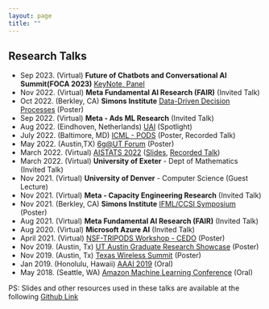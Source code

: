 ```yaml
---
layout: page
title: "" 
---
```

## Research Talks 
- Sep 2023. (Virtual) **Future of Chatbots and Conversational AI Summit(FOCA 2023)** [KeyNote, Panel](https://groupfuturistaevent.com/FOCA2023/)
- Nov 2022. (Virtual) **Meta Fundamental AI Research (FAIR)** (Invited Talk)
- Oct 2022. (Berkley, CA) **Simons Institute** [Data-Driven Decision Processes](https://simons.berkeley.edu/workshops/schedule/22652) (Poster)
- Sep 2022. (Virtual) **Meta - Ads ML Research** (Invited Talk)
- Aug 2022. (Eindhoven, Netherlands) [UAI](https://www.auai.org/uai2022/) (Spotlight)
- July 2022. (Baltimore, MD) [ICML - PODS](https://icml.cc/) (Poster, Recorded Talk)
- May 2022. (Austin,TX) [6g@UT Forum](https://www.6gutforum.org/) (Poster)
- March 2022. (Virtual) [AISTATS 2022](https://virtual.aistats.org/) ([Slides](https://virtual.aistats.org/media/aistats-2022/Slides/3629.pdf), [Recorded Talk](https://virtual.aistats.org/virtual/2022/poster/3629))
- March 2022. (Virtual) **University of Exeter** - Dept of Mathematics (Invited Talk)
- Nov 2021. (Virtual) **University of Denver** - Computer Science (Guest Lecture)
- Nov 2021. (Virtual) **Meta - Capacity Engineering Research** (Invited Talk)
- Nov 2021. (Berkley, CA) **Simons Institute** [IFML/CCSI Symposium](https://simons.berkeley.edu/programs/si2021) (Poster)
- Aug 2021. (Virtual) **Meta Fundamental AI Research (FAIR)** (Invited Talk)
- Aug 2020. (Virtual) **Microsoft Azure AI**  (Invited Talk)
- April 2021. (Virtual) [NSF-TRIPODS Workshop - CEDO](https://sites.google.com/ucsd.edu/cedo/)  (Poster)
- Nov 2019. (Austin, Tx) [UT Austin Graduate Research Showcase](https://guides.lib.utexas.edu/c.php?g=1081819&p=7884732) (Poster)
- Nov 2019. (Austin, Tx) [Texas Wireless Summit](https://www.texaswirelesssummit.org/) (Poster)
- Jan 2019. (Honolulu, Hawaii) [AAAI 2019](https://aaai.org/Conferences/AAAI-19/) (Oral)
- May 2018. (Seattle, WA) [Amazon Machine Learning Conference]() (Oral)

PS: Slides and other resources used in these talks are available at the following [Github Link](https://github.com/anishacharya/Presentations)


